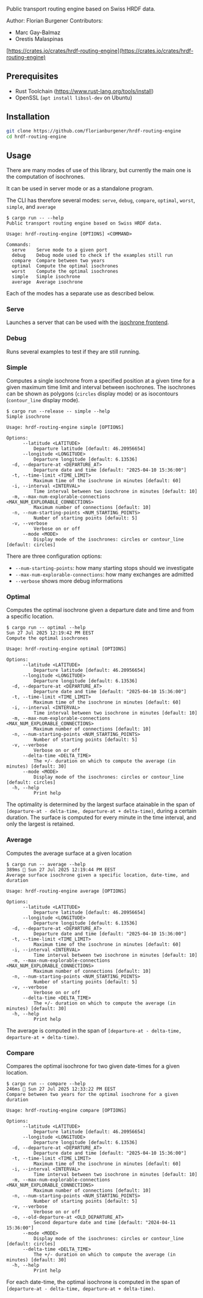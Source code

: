 
Public transport routing engine based on Swiss HRDF data.

Author: Florian Burgener
Contributors:

* Marc Gay-Balmaz
* Orestis Malaspinas

[https://crates.io/crates/hrdf-routing-engine](https://crates.io/crates/hrdf-routing-engine)

## Prerequisites

* Rust Toolchain (https://www.rust-lang.org/tools/install)
* OpenSSL (`apt install libssl-dev` on Ubuntu)

## Installation

```sh
git clone https://github.com/florianburgener/hrdf-routing-engine
cd hrdf-routing-engine
```

## Usage

There are many modes of use of this library, but currently the main one is the computation of isochrones.

It can be used in server mode or as a standalone program.

The CLI has therefore several modes: `serve`, `debug`, `compare`, `optimal`, `worst`, `simple`, and `average`

```console
$ cargo run -- --help
Public transport routing engine based on Swiss HRDF data.

Usage: hrdf-routing-engine [OPTIONS] <COMMAND>

Commands:
  serve    Serve mode to a given port
  debug    Debug mode used to check if the examples still run
  compare  Compare between two years
  optimal  Compute the optimal isochrones
  worst    Compute the optimal isochrones
  simple   Simple isochrone
  average  Average isochrone
```

Each of the modes has a separate use as described below.

### Serve

Launches a server that can be used with the [isochrone frontend](https://github.com/florianburgener/interactive-isochrone-map).

### Debug

Runs several examples to test if they are still running.

### Simple

Computes a single isochrone from a specified position at a given time for a given maximum time limit and interval between isochrones.
The isochrones can be shown as polygons (`circles` display mode) or as isocontours (`contour_line` display mode).

```console
$ cargo run --release -- simple --help
Simple isochrone

Usage: hrdf-routing-engine simple [OPTIONS]

Options:
      --latitude <LATITUDE>
          Departure latitude [default: 46.20956654]
      --longitude <LONGITUDE>
          Departure longitude [default: 6.13536]
  -d, --departure-at <DEPARTURE_AT>
          Departure date and time [default: "2025-04-10 15:36:00"]
  -t, --time-limit <TIME_LIMIT>
          Maximum time of the isochrone in minutes [default: 60]
  -i, --interval <INTERVAL>
          Time interval between two isochrone in minutes [default: 10]
  -m, --max-num-explorable-connections <MAX_NUM_EXPLORABLE_CONNECTIONS>
          Maximum number of connections [default: 10]
  -n, --num-starting-points <NUM_STARTING_POINTS>
          Number of starting points [default: 5]
  -v, --verbose
          Verbose on or off
      --mode <MODE>
          Display mode of the isochrones: circles or contour_line [default: circles]
```

There are three configuration options:

* `--num-starting-points`: how many starting stops should we investigate
* `--max-num-explorable-connections`: how many exchanges are admitted
* `--verbose` shows more debug informations

### Optimal

Computes the optimal isochrone given a departure date and time and from a specific location.

```console
$ cargo run -- optimal --help                                                                                                    Sun 27 Jul 2025 12:19:42 PM EEST
Compute the optimal isochrones

Usage: hrdf-routing-engine optimal [OPTIONS]

Options:
      --latitude <LATITUDE>
          Departure latitude [default: 46.20956654]
      --longitude <LONGITUDE>
          Departure longitude [default: 6.13536]
  -d, --departure-at <DEPARTURE_AT>
          Departure date and time [default: "2025-04-10 15:36:00"]
  -t, --time-limit <TIME_LIMIT>
          Maximum time of the isochrone in minutes [default: 60]
  -i, --interval <INTERVAL>
          Time interval between two isochrone in minutes [default: 10]
  -m, --max-num-explorable-connections <MAX_NUM_EXPLORABLE_CONNECTIONS>
          Maximum number of connections [default: 10]
  -n, --num-starting-points <NUM_STARTING_POINTS>
          Number of starting points [default: 5]
  -v, --verbose
          Verbose on or off
      --delta-time <DELTA_TIME>
          The +/- duration on which to compute the average (in minutes) [default: 30]
      --mode <MODE>
          Display mode of the isochrones: circles or contour_line [default: circles]
  -h, --help
          Print help
```

The optimality is determined by the largest surface atainable in the span of `[departure-at - delta-time, departure-at + delta-time)`, during a certain duration.
The surface is computed for every minute in the time interval, and only the largest is retained.

### Average

Computes the average surface at a given location

```console
$ cargo run -- average --help                                                                                            389ms  Sun 27 Jul 2025 12:19:44 PM EEST
Average surface isochrone given a specific location, date-time, and duration

Usage: hrdf-routing-engine average [OPTIONS]

Options:
      --latitude <LATITUDE>
          Departure latitude [default: 46.20956654]
      --longitude <LONGITUDE>
          Departure longitude [default: 6.13536]
  -d, --departure-at <DEPARTURE_AT>
          Departure date and time [default: "2025-04-10 15:36:00"]
  -t, --time-limit <TIME_LIMIT>
          Maximum time of the isochrone in minutes [default: 60]
  -i, --interval <INTERVAL>
          Time interval between two isochrone in minutes [default: 10]
  -m, --max-num-explorable-connections <MAX_NUM_EXPLORABLE_CONNECTIONS>
          Maximum number of connections [default: 10]
  -n, --num-starting-points <NUM_STARTING_POINTS>
          Number of starting points [default: 5]
  -v, --verbose
          Verbose on or off
      --delta-time <DELTA_TIME>
          The +/- duration on which to compute the average (in minutes) [default: 30]
  -h, --help
          Print help
```

The average is computed in the span of `[departure-at - delta-time, departure-at + delta-time)`.

### Compare

Compares the optimal isochrone for two given date-times for a given location.

```console
$ cargo run -- compare --help                                                                                            246ms  Sun 27 Jul 2025 12:33:22 PM EEST
Compare between two years for the optimal isochrone for a given duration

Usage: hrdf-routing-engine compare [OPTIONS]

Options:
      --latitude <LATITUDE>
          Departure latitude [default: 46.20956654]
      --longitude <LONGITUDE>
          Departure longitude [default: 6.13536]
  -d, --departure-at <DEPARTURE_AT>
          Departure date and time [default: "2025-04-10 15:36:00"]
  -t, --time-limit <TIME_LIMIT>
          Maximum time of the isochrone in minutes [default: 60]
  -i, --interval <INTERVAL>
          Time interval between two isochrone in minutes [default: 10]
  -m, --max-num-explorable-connections <MAX_NUM_EXPLORABLE_CONNECTIONS>
          Maximum number of connections [default: 10]
  -n, --num-starting-points <NUM_STARTING_POINTS>
          Number of starting points [default: 5]
  -v, --verbose
          Verbose on or off
  -o, --old-departure-at <OLD_DEPARTURE_AT>
          Second departure date and time [default: "2024-04-11 15:36:00"]
      --mode <MODE>
          Display mode of the isochrones: circles or contour_line [default: circles]
      --delta-time <DELTA_TIME>
          The +/- duration on which to compute the average (in minutes) [default: 30]
  -h, --help
          Print help
```

For each date-time, the optimal isochrone is computed in the span of `[departure-at - delta-time, departure-at + delta-time)`.

